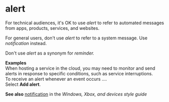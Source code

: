 # alert

For technical audiences, it's OK to use *alert* to refer to automated messages from apps, products, services, and websites. 

For general users, don't use *alert* to refer to a system message. Use *notification* instead. 

Don't use *alert* as a synonym for *reminder.*

**Examples**</br>When
hosting a service in the cloud, you may need to monitor and send alerts
in response to specific conditions, such as service
interruptions. </br>To receive an alert whenever an event occurs .... </br>Select **Add alert**. 

**See also** [](/style-guide/a-z-word-list-term-collections/n/notification)[notification](https://worldready.cloudapp.net/Styleguide/Read?id=2547&topicid=16439) in the *Windows, Xbox, and devices style guide* 
